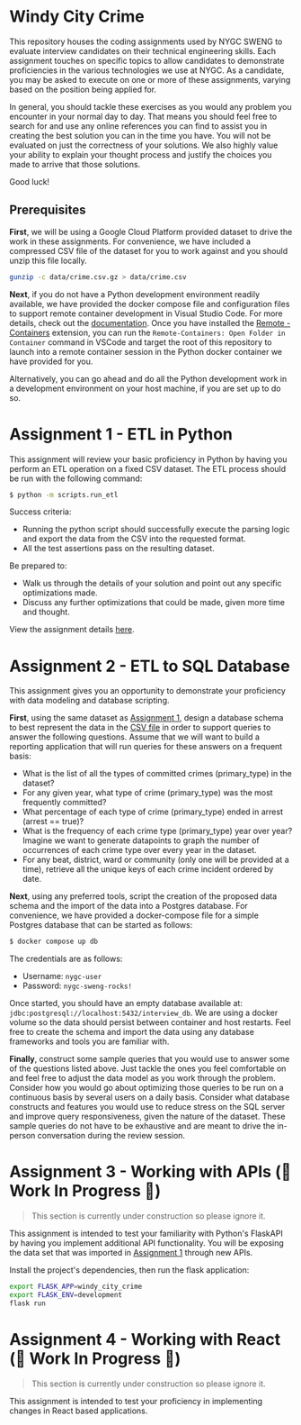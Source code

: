 # Windy City Crime

This repository houses the coding assignments used by NYGC SWENG to evaluate interview candidates on their
technical engineering skills. Each assignment touches on specific topics to allow candidates to demonstrate
proficiencies in the various technologies we use at NYGC. As a candidate, you may be asked to execute on one
or more of these assignments, varying based on the position being applied for.

In general, you should tackle these exercises as you would any problem you encounter in your normal day to day.
That means you should feel free to search for and use any online references you can find to assist you in creating
the best solution you can in the time you have. You will not be evaluated on just the correctness of your
solutions. We also highly value your ability to explain your thought process and justify the choices you made to
arrive that those solutions.

Good luck!

## Prerequisites

**First**, we will be using a Google Cloud Platform provided dataset to drive the work in these assignments.
For convenience, we have included a compressed CSV file of the dataset for you to work against and you should
unzip this file locally.

```sh
gunzip -c data/crime.csv.gz > data/crime.csv
```

**Next**, if you do not have a Python development environment readily available, we have provided the docker 
compose file and configuration files to support remote container development in Visual Studio Code. For more details,
check out the [documentation](https://code.visualstudio.com/docs/remote/containers#_getting-started). Once you have 
installed the [Remote - Containers](https://marketplace.visualstudio.com/items?itemName=ms-vscode-remote.remote-containers)
extension, you can run the `Remote-Containers: Open Folder in Container` command in VSCode and target the root of this
repository to launch into a remote container session in the Python docker container we have provided for you.

Alternatively, you can go ahead and do all the Python development work in a development environment on your host machine,
if you are set up to do so.


# Assignment 1 - ETL in Python

This assignment will review your basic proficiency in Python by having you perform an ETL operation on a 
fixed CSV dataset. The ETL process should be run with the following command:

```bash
$ python -m scripts.run_etl
```

Success criteria:
- Running the python script should successfully execute the parsing logic and export the data
    from the CSV into the requested format.
- All the test assertions pass on the resulting dataset.


Be prepared to:
- Walk us through the details of your solution and point out any specific optimizations made.
- Discuss any further optimizations that could be made, given more time and thought.

View the assignment details [here](./scripts/run_etl.py).


# Assignment 2 - ETL to SQL Database

This assignment gives you an opportunity to demonstrate your proficiency with data modeling and database scripting.

**First**, using the same dataset as [Assignment 1](#assignment-1---etl-in-python), design a database schema to best 
represent the data in the [CSV file](./data/crime.csv) in order to support queries to answer the following questions. 
Assume that we will want to build a reporting application that will run queries for these answers on a frequent basis:

- What is the list of all the types of committed crimes (primary_type) in the dataset?
- For any given year, what type of crime (primary_type) was the most frequently committed?
- What percentage of each type of crime (primary_type) ended in arrest (arrest == true)?
- What is the frequency of each crime type (primary_type) year over year? Imagine we want to generate datapoints
    to graph the number of occurrences of each crime type over every year in the dataset.
- For any beat, district, ward or community (only one will be provided at a time), retrieve all the unique keys
    of each crime incident ordered by date.

**Next**, using any preferred tools, script the creation of the proposed data schema and the import of the data into a
Postgres database. For convenience, we have provided a docker-compose file for a simple Postgres database that can
be started as follows:

```bash
$ docker compose up db
```

The credentials are as follows:
- Username: `nygc-user`
- Password: `nygc-sweng-rocks!`

Once started, you should have an empty database available at: `jdbc:postgresql://localhost:5432/interview_db`. We are using
a docker volume so the data should persist between container and host restarts. Feel free to create the schema and import
the data using any database frameworks and tools you are familiar with.

**Finally**, construct some sample queries that you would use to answer some of the questions listed above. Just tackle the
ones you feel comfortable on and feel free to adjust the data model as you work through the problem. Consider how you would go
about optimizing those queries to be run on a continuous basis by several users on a daily basis. Consider what database 
constructs and features you would use to reduce stress on the SQL server and improve query responsiveness, given the nature 
of the dataset. These sample queries do not have to be exhaustive and are meant to drive the in-person conversation during
the review session.


# Assignment 3 - Working with APIs (:construction: Work In Progress :construction:)

 > This section is currently under construction so please ignore it.

 This assignment is intended to test your familiarity with Python's FlaskAPI by having you implement additional API 
 functionality. You will be exposing the data set that was imported in [Assignment 1](#assignment-1---etl-the-data) 
 through new APIs.


Install the project's dependencies, then run the flask application:

```sh
export FLASK_APP=windy_city_crime
export FLASK_ENV=development
flask run
```


# Assignment 4 - Working with React (:construction: Work In Progress :construction:)

> This section is currently under construction so please ignore it.

This assignment is intended to test your proficiency in implementing changes in React based applications.


